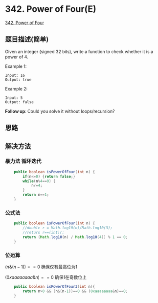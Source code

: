 # 342. Power of Four(E)
[342. Power of Four](https://leetcode-cn.com/problems/power-of-four/)

## 题目描述(简单)

Given an integer (signed 32 bits), write a function to check whether it is a power of 4.

Example 1:
```
Input: 16
Output: true
```
Example 2:
```
Input: 5
Output: false
```
**Follow up**: Could you solve it without loops/recursion?


## 思路

## 解决方法

### 暴力法 循环迭代


```java
	public boolean isPowerOfFour(int n) {
		if(n<=0) {return false;}
		while(n%4==0) {
			n/=4;
		}
		return n==1;
	}
```



### 公式法


```java
	public boolean isPowerOfFour(int n) {
		//double r = Math.log10(n)/Math.log10(3);
		//return r==(int)r;
		return (Math.log10(n) / Math.log10(4)) % 1 == 0;
	}
```
### 位运算



$(n \& (n-1))==0$ 确保仅有最高位为1

$(0xaaaaaaaa \& n)==0$ 确保1在奇数位上


```java
	public boolean isPowerOfFour3(int n){
		return n>0 && (n&(n-1))==0 && (0xaaaaaaaa&n)==0;
	}
```




